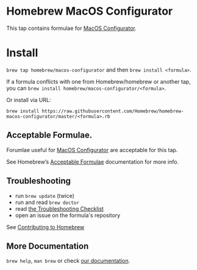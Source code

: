 # Homebrew MacOS Configurator
This tap contains formulae for [MacOS Configurator](https://github.com/scottrigby/macos-configurator).

# Install
`brew tap homebrew/macos-configurator` and then `brew install <formula>`.

If a formula conflicts with one from Homebrew/homebrew or another tap, you can `brew install homebrew/macos-configurator/<formula>`.

Or install via URL:

```
brew install https://raw.githubusercontent.com/Homebrew/homebrew-macos-configurator/master/<formula>.rb
```
## Acceptable Formulae.
Forumlae useful for [MacOS Configurator](https://github.com/scottrigby/macos-configurator) are acceptable for this tap.

See Homebrew’s [Acceptable Formulae](https://github.com/Homebrew/brew/blob/master/docs/Acceptable-Formulae.md) documentation for more info.

## Troubleshooting
* run `brew update` (twice)
* run and read `brew doctor`
* read [the Troubleshooting Checklist](http://docs.brew.sh/Troubleshooting.html)
* open an issue on the formula's repository

See [Contributing to Homebrew](https://github.com/Homebrew/homebrew-core/blob/master/CONTRIBUTING.md)


## More Documentation
`brew help`, `man brew` or check [our documentation](https://github.com/Homebrew/brew/tree/master/docs#readme).
